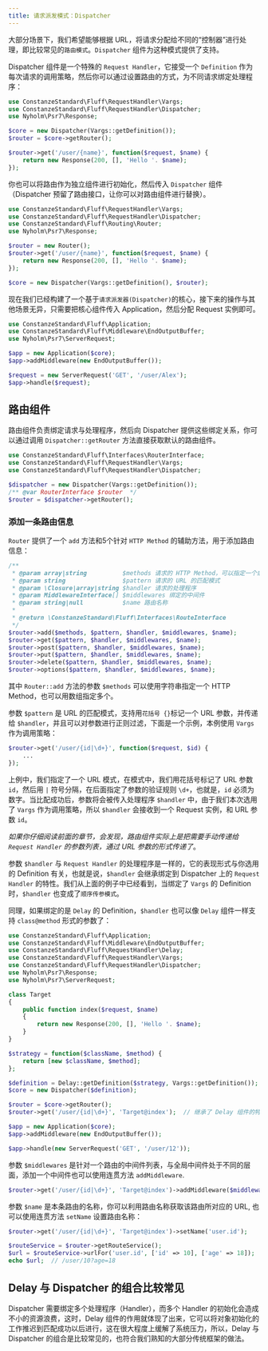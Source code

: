 ```yaml
---
title: 请求派发模式：Dispatcher
---
```


大部分场景下，我们希望能够根据 URL，将请求分配给不同的“控制器”进行处理，即比较常见的`路由模式`。`Dispatcher` 组件为这种模式提供了支持。

Dispatcher 组件是一个特殊的 `Request Handler`，它接受一个 `Definition` 作为每次请求的调用策略，然后你可以通过设置路由的方式，为不同请求绑定处理程序：
```php
use ConstanzeStandard\Fluff\RequestHandler\Vargs;
use ConstanzeStandard\Fluff\RequestHandler\Dispatcher;
use Nyholm\Psr7\Response;

$core = new Dispatcher(Vargs::getDefinition());
$router = $core->getRouter();

$router->get('/user/{name}', function($request, $name) {
    return new Response(200, [], 'Hello '. $name);
});
```
你也可以将路由作为独立组件进行初始化，然后传入 `Dispatcher` 组件（Dispatcher 预留了路由接口，让你可以对路由组件进行替换）。
```php
use ConstanzeStandard\Fluff\RequestHandler\Vargs;
use ConstanzeStandard\Fluff\RequestHandler\Dispatcher;
use ConstanzeStandard\Fluff\Routing\Router;
use Nyholm\Psr7\Response;

$router = new Router();
$router->get('/user/{name}', function($request, $name) {
    return new Response(200, [], 'Hello '. $name);
});

$core = new Dispatcher(Vargs::getDefinition(), $router);
```
现在我们已经构建了一个基于`请求派发器(Dispatcher)`的核心，接下来的操作与其他场景无异，只需要把核心组件传入 Application，然后分配 Request 实例即可。
```php
use ConstanzeStandard\Fluff\Application;
use ConstanzeStandard\Fluff\Middleware\EndOutputBuffer;
use Nyholm\Psr7\ServerRequest;

$app = new Application($core);
$app->addMiddleware(new EndOutputBuffer());

$request = new ServerRequest('GET', '/user/Alex');
$app->handle($request);
```

## 路由组件
路由组件负责绑定请求与处理程序，然后向 Dispatcher 提供这些绑定关系，你可以通过调用 `Dispatcher::getRouter` 方法直接获取默认的路由组件。
```php
use ConstanzeStandard\Fluff\Interfaces\RouterInterface;
use ConstanzeStandard\Fluff\RequestHandler\Vargs;
use ConstanzeStandard\Fluff\RequestHandler\Dispatcher;

$dispatcher = new Dispatcher(Vargs::getDefinition());
/** @var RouterInterface $router  */
$router = $dispatcher->getRouter();
```
### 添加一条路由信息
`Router` 提供了一个 `add` 方法和5个针对 `HTTP Method` 的辅助方法，用于添加路由信息：
```php
/**
 * @param array|string          $methods 请求的 HTTP Method，可以指定一个或用数组指定多个
 * @param string                $pattern 请求的 URL 的匹配模式
 * @param \Closure|array|string $handler 请求的处理程序
 * @param MiddlewareInterface[] $middlewares 绑定的中间件
 * @param string|null           $name 路由名称
 * 
 * @return \ConstanzeStandard\Fluff\Interfaces\RouteInterface
 */
$router->add($methods, $pattern, $handler, $middlewares, $name);
$router->get($pattern, $handler, $middlewares, $name);
$router->post($pattern, $handler, $middlewares, $name);
$router->put($pattern, $handler, $middlewares, $name);
$router->delete($pattern, $handler, $middlewares, $name);
$router->options($pattern, $handler, $middlewares, $name);
```
其中 `Router::add` 方法的参数 `$methods` 可以使用字符串指定一个 HTTP Method，也可以用数组指定多个。

参数 `$pattern` 是 URL 的匹配模式，支持用`花括号 {}`标记一个 URL 参数，并传递给 `$handler`，并且可以对参数进行正则过滤，下面是一个示例，本例使用 `Vargs` 作为调用策略：
```php
$router->get('/user/{id|\d+}', function($request, $id) {
    ...
});
```
上例中，我们指定了一个 URL 模式，在模式中，我们用花括号标记了 URL 参数 `id`，然后用 `|` 符号分隔，在后面指定了参数的验证规则 `\d+`，也就是，`id` 必须为数字。当比配成功后，参数将会被传入处理程序 `$handler` 中，由于我们本次选用了 `Vargs` 作为调用策略，所以 `$handler` 会接收到一个 Request 实例，和 URL 参数 `id`。

*如果你仔细阅读前面的章节，会发现，路由组件实际上是把需要手动传递给 `Request Handler` 的参数列表，通过 URL 参数的形式传递了*。

参数 `$handler` 与 `Request Handler` 的处理程序是一样的，它的表现形式与你选用的 Definition 有关，也就是说，`$handler` 会继承绑定到 Dispatcher 上的 `Request Handler` 的特性。我们从上面的例子中已经看到，当绑定了 `Vargs` 的 Definition 时，`$handler` 也变成了`顺序传参模式`。

同理，如果绑定的是 `Delay` 的 Definition，`$handler` 也可以像 `Delay` 组件一样支持 `class@method` 形式的参数了：
```php
use ConstanzeStandard\Fluff\Application;
use ConstanzeStandard\Fluff\Middleware\EndOutputBuffer;
use ConstanzeStandard\Fluff\RequestHandler\Delay;
use ConstanzeStandard\Fluff\RequestHandler\Vargs;
use ConstanzeStandard\Fluff\RequestHandler\Dispatcher;
use Nyholm\Psr7\Response;
use Nyholm\Psr7\ServerRequest;

class Target
{
    public function index($request, $name)
    {
        return new Response(200, [], 'Hello '. $name);
    }
}

$strategy = function($className, $method) {
    return [new $className, $method];
};

$definition = Delay::getDefinition($strategy, Vargs::getDefinition());
$core = new Dispatcher($definition);

$router = $core->getRouter();
$router->get('/user/{id|\d+}', 'Target@index');  // 继承了 Delay 组件的特性

$app = new Application($core);
$app->addMiddleware(new EndOutputBuffer());

$app->handle(new ServerRequest('GET', '/user/12'));
```

参数 `$middlewares` 是针对一个路由的中间件列表，与全局中间件处于不同的层面，添加一个中间件也可以使用连贯方法 `addMiddleware`.
```php
$router->get('/user/{id|\d+}', 'Target@index')->addMiddleware($middleware);
```

参数 `$name` 是本条路由的名称，你可以利用路由名称获取该路由所对应的 URL, 也可以使用连贯方法 `setName` 设置路由名称：
```php
$router->get('/user/{id|\d+}', 'Target@index')->setName('user.id');

$routeService = $router->getRouteService();
$url = $routeService->urlFor('user.id', ['id' => 10], ['age' => 18]);
echo $url;  // /user/10?age=18
```

## Delay 与 Dispatcher 的组合比较常见
Dispatcher 需要绑定多个处理程序（Handler），而多个 Handler 的初始化会造成不小的资源浪费，这时，Delay 组件的作用就体现了出来，它可以将对象初始化的工作推迟到匹配成功以后进行，这在很大程度上缓解了系统压力，所以，Delay 与 Dispatcher 的组合是比较常见的，也符合我们熟知的大部分传统框架的做法。
